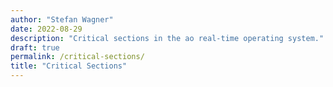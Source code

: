 ```yaml
---
author: "Stefan Wagner"
date: 2022-08-29
description: "Critical sections in the ao real-time operating system."
draft: true
permalink: /critical-sections/
title: "Critical Sections"
---
```

